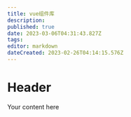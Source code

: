 ```yaml
---
title: vue组件库
description: 
published: true
date: 2023-03-06T04:31:43.827Z
tags: 
editor: markdown
dateCreated: 2023-02-26T04:14:15.576Z
---
```


# Header
Your content here